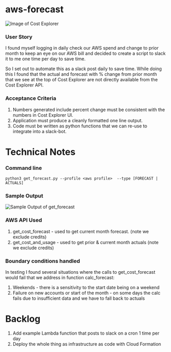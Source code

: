 # aws-forecast

![Image of Cost Explorer](https://github.com/jimzucker/aws-forecast/blob/master/images/cost_explorer.png)

### User Story
I found myself logging in daily check our AWS spend and change to prior month to keep an eye on our AWS bill and decided to create a script to slack it to me one time per day to save time.

So I set out to automate this as a slack post daily to save time.  While doing this I found that the actual and forecast with % change from prior month that we see at the top of Cost Explorer are not directly available from the Cost Explorer API.  

### Acceptance Criteria
1. Numbers generated include percent change must be consistent with the numbers in Cost Explorer UI.
2. Application must produce a cleanly formatted one line output.
3. Code must be written as python functions that we can re-use to integrate into a slack-bot.

# Technical Notes

### Command line
```python3 get_forecast.py --profile <aws profile>  --type [FORECAST | ACTUALS]```

### Sample Output
![Sample Output of get_forecast](https://github.com/jimzucker/aws-forecast/blob/master/images/get_forecast_sample_output.png)

### AWS API Used
1. get_cost_forecast - used to get current month forecast. (note we exclude credits)
2. get_cost_and_usage - used to get prior & current month actuals (note we exclude credits)

### Boundary conditions handled
In testing I found several situations where the calls to get_cost_forecast would fail that we address in function calc_forecast:
1. Weekends - there is a sensitivity to the start date being on a weekend
2. Failure on new accounts or start of the month - on some days the calc fails due to insufficient data and we have to fall back to actuals

# Backlog
1. Add example Lambda function that posts to slack on a cron 1 time per day
2. Deploy the whole thing as infrastructure as code with Cloud Formation

